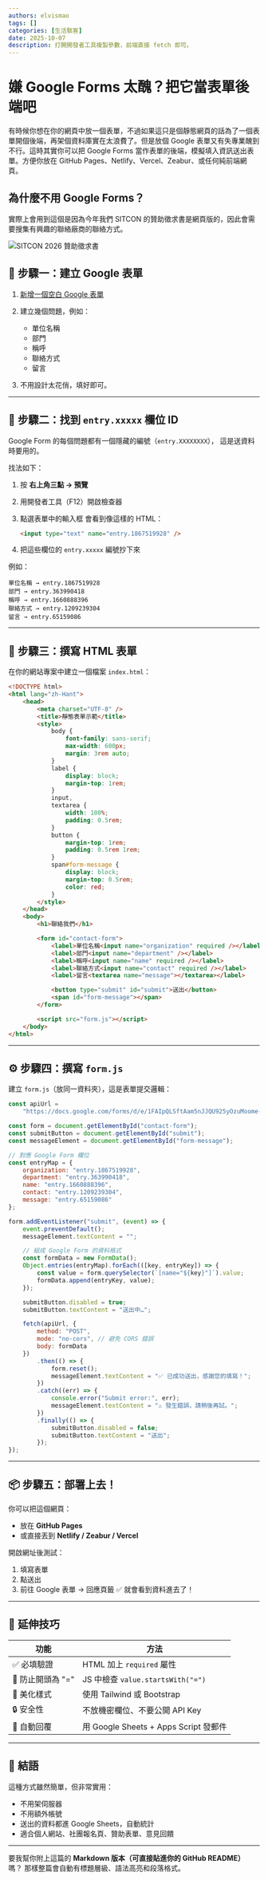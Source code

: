 ```yaml
---
authors: elvismao
tags: []
categories: [生活駭客]
date: 2025-10-07
description: 打開開發者工具複製參數，前端直接 fetch 即可。
---
```


# 嫌 Google Forms 太醜？把它當表單後端吧

有時候你想在你的網頁中放一個表單，不過如果這只是個靜態網頁的話為了一個表單開個後端，再架個資料庫實在太浪費了。但是放個 Google 表單又有失專業醜到不行。這時其實你可以把 Google Forms 當作表單的後端，模擬填入資訊送出表單。方便你放在 GitHub Pages、Netlify、Vercel、Zeabur、或任何純前端網頁。

## 為什麼不用 Google Forms？

實際上會用到這個是因為今年我們 SITCON 的贊助徵求書是網頁版的，因此會需要搜集有興趣的聯絡廠商的聯絡方式。

![SITCON 2026 贊助徵求書](SITCON.webp)

## 🧩 步驟一：建立 Google 表單

1. [新增一個空白 Google 表單](https://form.new)
2. 建立幾個問題，例如：
    - 單位名稱
    - 部門
    - 稱呼
    - 聯絡方式
    - 留言

3. 不用設計太花俏，填好即可。

---

## 🧭 步驟二：找到 `entry.xxxxx` 欄位 ID

Google Form 的每個問題都有一個隱藏的編號（`entry.XXXXXXXX`），
這是送資料時要用的。

找法如下：

1. 按 **右上角三點 → 預覽**
2. 用開發者工具（F12）開啟檢查器
3. 點選表單中的輸入框
   會看到像這樣的 HTML：

    ```html
    <input type="text" name="entry.1867519928" />
    ```

4. 把這些欄位的 `entry.xxxxx` 編號抄下來

例如：

```
單位名稱 → entry.1867519928
部門 → entry.363990418
稱呼 → entry.1660888396
聯絡方式 → entry.1209239304
留言 → entry.65159086
```

---

## 🧱 步驟三：撰寫 HTML 表單

在你的網站專案中建立一個檔案 `index.html`：

```html
<!DOCTYPE html>
<html lang="zh-Hant">
    <head>
        <meta charset="UTF-8" />
        <title>靜態表單示範</title>
        <style>
            body {
                font-family: sans-serif;
                max-width: 600px;
                margin: 3rem auto;
            }
            label {
                display: block;
                margin-top: 1rem;
            }
            input,
            textarea {
                width: 100%;
                padding: 0.5rem;
            }
            button {
                margin-top: 1rem;
                padding: 0.5rem 1rem;
            }
            span#form-message {
                display: block;
                margin-top: 0.5rem;
                color: red;
            }
        </style>
    </head>
    <body>
        <h1>聯絡我們</h1>

        <form id="contact-form">
            <label>單位名稱<input name="organization" required /></label>
            <label>部門<input name="department" /></label>
            <label>稱呼<input name="name" required /></label>
            <label>聯絡方式<input name="contact" required /></label>
            <label>留言<textarea name="message"></textarea></label>

            <button type="submit" id="submit">送出</button>
            <span id="form-message"></span>
        </form>

        <script src="form.js"></script>
    </body>
</html>
```

---

## ⚙️ 步驟四：撰寫 `form.js`

建立 `form.js`（放同一資料夾），這是表單提交邏輯：

```js
const apiUrl =
    "https://docs.google.com/forms/d/e/1FAIpQLSftAam5nJJQU925yOzuMoome-XY3MEs7idtbd56eqMDRrPKGw/formResponse";

const form = document.getElementById("contact-form");
const submitButton = document.getElementById("submit");
const messageElement = document.getElementById("form-message");

// 對應 Google Form 欄位
const entryMap = {
    organization: "entry.1867519928",
    department: "entry.363990418",
    name: "entry.1660888396",
    contact: "entry.1209239304",
    message: "entry.65159086"
};

form.addEventListener("submit", (event) => {
    event.preventDefault();
    messageElement.textContent = "";

    // 組成 Google Form 的資料格式
    const formData = new FormData();
    Object.entries(entryMap).forEach(([key, entryKey]) => {
        const value = form.querySelector(`[name="${key}"]`).value;
        formData.append(entryKey, value);
    });

    submitButton.disabled = true;
    submitButton.textContent = "送出中…";

    fetch(apiUrl, {
        method: "POST",
        mode: "no-cors", // 避免 CORS 錯誤
        body: formData
    })
        .then(() => {
            form.reset();
            messageElement.textContent = "✅ 已成功送出，感謝您的填寫！";
        })
        .catch((err) => {
            console.error("Submit error:", err);
            messageElement.textContent = "⚠️ 發生錯誤，請稍後再試。";
        })
        .finally(() => {
            submitButton.disabled = false;
            submitButton.textContent = "送出";
        });
});
```

---

## 📦 步驟五：部署上去！

你可以把這個網頁：

- 放在 **GitHub Pages**
- 或直接丟到 **Netlify / Zeabur / Vercel**

開啟網址後測試：

1. 填寫表單
2. 點送出
3. 前往 Google 表單 → 回應頁籤 ✅ 就會看到資料進去了！

---

## 🧠 延伸技巧

| 功能              | 方法                                  |
| ----------------- | ------------------------------------- |
| ✅ 必填驗證       | HTML 加上 `required` 屬性             |
| 🚫 防止開頭為 "=" | JS 中檢查 `value.startsWith("=")`     |
| 🎨 美化樣式       | 使用 Tailwind 或 Bootstrap            |
| 🔒 安全性         | 不放機密欄位、不要公開 API Key        |
| 📩 自動回覆       | 用 Google Sheets + Apps Script 發郵件 |

---

## 🎯 結語

這種方式雖然簡單，但非常實用：

- 不用架伺服器
- 不用額外帳號
- 送出的資料都進 Google Sheets，自動統計
- 適合個人網站、社團報名頁、贊助表單、意見回饋

---

要我幫你附上這篇的 **Markdown 版本（可直接貼進你的 GitHub README）** 嗎？
那樣整篇會自動有標題層級、語法高亮和段落格式。
